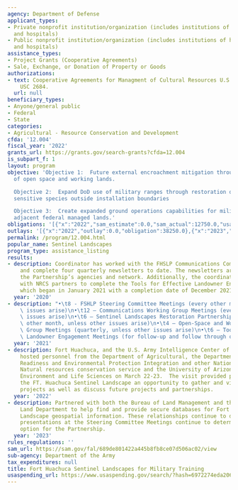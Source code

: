 ```yaml
---
agency: Department of Defense
applicant_types:
- Private nonprofit institution/organization (includes institutions of higher education
  and hospitals)
- Public nonprofit institution/organization (includes institutions of higher education
  and hospitals)
assistance_types:
- Project Grants (Cooperative Agreements)
- Sale, Exchange, or Donation of Property or Goods
authorizations:
- text: Cooperative Agreements for Managment of Cultural Resources U.S.C. &sect; 10
    USC 2684.
  url: null
beneficiary_types:
- Anyone/general public
- Federal
- State
categories:
- Agricultural - Resource Conservation and Development
cfda: '12.004'
fiscal_year: '2022'
grants_url: https://grants.gov/search-grants?cfda=12.004
is_subpart_f: 1
layout: program
objective: 'Objective 1:  Future external encroachment mitigation through conservation
  of open space and working lands.

  Objective 2:  Expand DoD use of military ranges through restoration of habitat for
  sensitive species outside installation boundaries

  Objective 3:  Create expanded ground operations capabilities for military operations
  adjacent federal managed lands.'
obligations: '[{"x":"2022","sam_estimate":0.0,"sam_actual":12750.0,"usa_spending_actual":12750.0},{"x":"2023","sam_estimate":12750.0,"sam_actual":0.0,"usa_spending_actual":12750.0},{"x":"2024","sam_estimate":12750.0,"sam_actual":0.0,"usa_spending_actual":12750.0}]'
outlays: '[{"x":"2022","outlay":0.0,"obligation":38250.0},{"x":"2023","outlay":0.0,"obligation":0.0},{"x":"2024","outlay":0.0,"obligation":0.0}]'
permalink: /program/12.004.html
popular_name: Sentinel Landscapes
program_type: assistance_listing
results:
- description: Coordinator has worked with the FHSLP Communications Committee to compile
    and complete four quarterly newsletters to date. The newsletters are shared among
    the Partnership’s agencies and network. Additionally, the coordinator is working
    with NRCS partners to complete the Tools for Effective Landowner Engagement process
    which began in January 2021 with a completion date of December 2021.
  year: '2020'
- description: "•\t8 - FSHLP Steering Committee Meetings (every other month, unless\
    \ issues arise)\n•\t12 – Communications Working Group Meetings (every month, unless\
    \ issues arise)\n•\t6 – Sentinel Landscapes Restoration Partnership Meetings (every\
    \ other month, unless other issues arise)\n•\t4 – Open-Space and Working Lands\
    \ Group Meetings (quarterly, unless other issues arise)\n•\t6 – Tools for Effective\
    \ Landowner Engagement Meetings (for follow-up and follow through on the project)"
  year: '2021'
- description: Fort Huachuca, and the U.S. Army Intelligence Center of Excellence
    hosted personnel from the Department of Agricultural, the Department of Defense
    Readiness and Environmental Protection Integration and other National and State
    Natural resources conservation service and the University of Arizona College of
    Environment and Life Sciences on March 22-23.  The visit provided partners of
    the FT. Huachuca Sentinel Landscape an opportunity to gather and view on the ground
    projects as well as discuss future projects and partnerships.
  year: '2022'
- description: Partnered with both the Bureau of Land Management and the Arizona State
    Land Department to help find and provide secure databases for Fort Huachuca Sentinel
    Landscape geospatial information. These relationships continue to develop and
    presentations at the Steering Committee Meetings continue to determine the best
    option for the Partnership.
  year: '2023'
rules_regulations: ''
sam_url: https://sam.gov/fal/689de801422a445b8fb8ce07d506ac02/view
sub-agency: Department of the Army
tax_expenditures: null
title: Fort Huachuca Sentinel Landscapes for Military Training
usaspending_url: https://www.usaspending.gov/search/?hash=6972274eda206ad62d1d0c1c86e4f9d5
---
```

